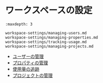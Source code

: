 # ワークスペースの設定

```{toctree}
:maxdepth: 3

workspace-settings/managing-users.md
workspace-settings/managing-properties.md
workspace-settings/tracking-usage.md
workspace-settings/managing-projects.md
```

- [ユーザーの管理](./workspace-settings/managing-users.md)
- [プロパティの管理](./workspace-settings/managing-properties.md)
- [使用量の追跡](./workspace-settings/tracking-usage.md)
- [プロジェクトの管理](./workspace-settings/managing-projects.md)